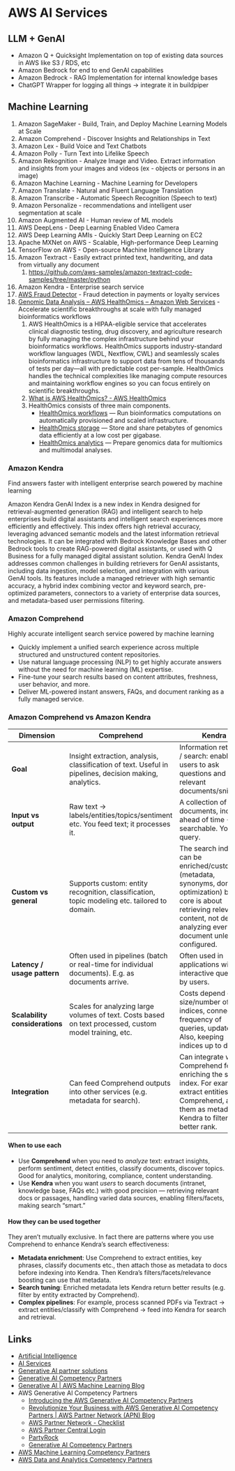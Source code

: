 # AWS AI Services

## LLM + GenAI

- Amazon Q + Quicksight Implementation on top of existing data sources in AWS like S3 / RDS, etc
- Amazon Bedrock for end to end GenAI capabilities
- ⁠Amazon Bedrock - RAG Implementation for internal knowledge bases
- ChatGPT Wrapper for logging all things -> integrate it in buildpiper

## Machine Learning

1. Amazon SageMaker - Build, Train, and Deploy Machine Learning Models at Scale
2. Amazon Comprehend - Discover Insights and Relationships in Text
3. Amazon Lex - Build Voice and Text Chatbots
4. Amazon Polly - Turn Text into Lifelike Speech
5. Amazon Rekognition - Analyze Image and Video. Extract information and insights from your images and videos (ex - objects or persons in an image)
6. Amazon Machine Learning - Machine Learning for Developers
7. Amazon Translate - Natural and Fluent Language Translation
8. Amazon Transcribe - Automatic Speech Recognition (Speech to text)
9. Amazon Personalize - recommendations and intelligent user segmentation at scale
10. Amazon Augmented AI - Human review of ML models
11. AWS DeepLens - Deep Learning Enabled Video Camera
12. AWS Deep Learning AMIs - Quickly Start Deep Learning on EC2
13. Apache MXNet on AWS - Scalable, High-performance Deep Learning
14. TensorFlow on AWS - Open-source Machine Intelligence Library
15. Amazon Textract - Easily extract printed text, handwriting, and data from virtually any document
	1. https://github.com/aws-samples/amazon-textract-code-samples/tree/master/python
16. Amazon Kendra - Enterprise search service
17. [AWS Fraud Detector](https://aws.amazon.com/fraud-detector/) - Fraud detection in payments or loyalty services
18. [Genomic Data Analysis – AWS HealthOmics – Amazon Web Services](https://aws.amazon.com/healthomics/) - Accelerate scientific breakthroughs at scale with fully managed bioinformatics workflows
	1. AWS HealthOmics is a HIPAA-eligible service that accelerates clinical diagnostic testing, drug discovery, and agriculture research by fully managing the complex infrastructure behind your bioinformatics workflows. HealthOmics supports industry-standard workflow languages (WDL, Nextflow, CWL) and seamlessly scales bioinformatics infrastructure to support data from tens of thousands of tests per day—all with predictable cost per-sample. HealthOmics handles the technical complexities like managing compute resources and maintaining workflow engines so you can focus entirely on scientific breakthroughs.
	2. [What is AWS HealthOmics? - AWS HealthOmics](https://docs.aws.amazon.com/omics/latest/dev/what-is-healthomics.html)
	3. HealthOmics consists of three main components.
		- [HealthOmics workflows](https://docs.aws.amazon.com/omics/latest/dev/private-workflows.html) — Run bioinformatics computations on automatically provisioned and scaled infrastructure.
		- [HealthOmics storage](https://docs.aws.amazon.com/omics/latest/dev/sequence-stores.html) — Store and share petabytes of genomics data efficiently at a low cost per gigabase.
		- [HealthOmics analytics](https://docs.aws.amazon.com/omics/latest/dev/omics-analytics.html) — Prepare genomics data for multiomics and multimodal analyses.

### Amazon Kendra

Find answers faster with intelligent enterprise search powered by machine learning

Amazon Kendra GenAI Index is a new index in Kendra designed for retrieval-augmented generation (RAG) and intelligent search to help enterprises build digital assistants and intelligent search experiences more efficiently and effectively. This index offers high retrieval accuracy, leveraging advanced semantic models and the latest information retrieval technologies. It can be integrated with Bedrock Knowledge Bases and other Bedrock tools to create RAG-powered digital assistants, or used with Q Business for a fully managed digital assistant solution. Kendra GenAI Index addresses common challenges in building retrievers for GenAI assistants, including data ingestion, model selection, and integration with various GenAI tools. Its features include a managed retriever with high semantic accuracy, a hybrid index combining vector and keyword search, pre-optimized parameters, connectors to a variety of enterprise data sources, and metadata-based user permissions filtering.

### Amazon Comprehend

Highly accurate intelligent search service powered by machine learning

- Quickly implement a unified search experience across multiple structured and unstructured content repositories.
- Use natural language processing (NLP) to get highly accurate answers without the need for machine learning (ML) expertise.
- Fine-tune your search results based on content attributes, freshness, user behavior, and more.
- Deliver ML-powered instant answers, FAQs, and document ranking as a fully managed service.

### Amazon Comprehend vs Amazon Kendra

| Dimension                      | Comprehend                                                                                             | Kendra                                                                                                                                                                                              |
| ------------------------------ | ------------------------------------------------------------------------------------------------------ | --------------------------------------------------------------------------------------------------------------------------------------------------------------------------------------------------- |
| **Goal**                       | Insight extraction, analysis, classification of text. Useful in pipelines, decision making, analytics. | Information retrieval / search: enabling users to ask questions and get relevant documents/snippets.                                                                                                |
| **Input vs output**            | Raw text → labels/entities/topics/sentiment etc. You feed text; it processes it.                       | A collection of documents, indexed ahead of time → searchable. You query.                                                                                                                           |
| **Custom vs general**          | Supports custom: entity recognition, classification, topic modeling etc. tailored to domain.           | The search index can be enriched/customized (metadata, synonyms, domain optimization) but the core is about retrieving relevant content, not deeply analyzing every new document unless configured. |
| **Latency / usage pattern**    | Often used in pipelines (batch or real-time for individual documents). E.g. as documents arrive.       | Often used in applications with interactive queries by users.                                                                                                                                       |
| **Scalability considerations** | Scales for analyzing large volumes of text. Costs based on text processed, custom model training, etc. | Costs depend on size/number of indices, connectors, frequency of queries, updates. Also, keeping indices up to date.                                                                                |
| **Integration**                | Can feed Comprehend outputs into other services (e.g. metadata for search).                            | Can integrate with Comprehend for enriching the search index. For example, extract entities via Comprehend, attach them as metadata in Kendra to filter or better rank.                             |

#### When to use each

- Use **Comprehend** when you need to _analyze_ text: extract insights, perform sentiment, detect entities, classify documents, discover topics. Good for analytics, monitoring, compliance, content understanding.
- Use **Kendra** when you want _users_ to search documents (intranet, knowledge base, FAQs etc.) with good precision — retrieving relevant docs or passages, handling varied data sources, enabling filters/facets, making search “smart.”

#### How they can be used together

They aren’t mutually exclusive. In fact there are patterns where you use Comprehend to enhance Kendra’s search effectiveness:

- **Metadata enrichment**: Use Comprehend to extract entities, key phrases, classify documents etc., then attach those as metadata to docs before indexing into Kendra. Then Kendra’s filters/facets/relevance boosting can use that metadata.
- **Search tuning**: Enriched metadata lets Kendra return better results (e.g. filter by entity extracted by Comprehend).
- **Complex pipelines**: For example, process scanned PDFs via Textract → extract entities/classify with Comprehend → feed into Kendra for search and retrieval.

## Links

- [Artificial Intelligence](https://aws.amazon.com/ai/)
- [AI Services](https://aws.amazon.com/ai/services/)
- [Generative AI partner solutions](https://aws.amazon.com/ai/partners/?aws-marketplace-cards.sort-by=item.additionalFields.sortOrder&aws-marketplace-cards.sort-order=asc&awsf.aws-marketplace-aws-marketplace-aim=*all&awsf.aws-marketplace-aim=*all)
- [Generative AI Competency Partners](https://aws.amazon.com/ai/generative-ai/partners/?aws-marketplace-cards.sort-by=item.additionalFields.sortOrder&aws-marketplace-cards.sort-order=asc&awsf.aws-marketplace-aws-marketplace-aim=*all&awsf.aws-marketplace-aim=aws-marketplace-aim%23gen-ai-software-competency-partner)
- [Generative AI | AWS Machine Learning Blog](https://aws.amazon.com/blogs/machine-learning/category/artificial-intelligence/generative-ai/)
- AWS Generative AI Competency Partners
    - [Introducing the AWS Generative AI Competency Partners](https://aws.amazon.com/about-aws/whats-new/2024/03/aws-generative-ai-competency-partners/)
    - [Revolutionize Your Business with AWS Generative AI Competency Partners | AWS Partner Network (APN) Blog](https://aws.amazon.com/blogs/apn/revolutionize-your-business-with-aws-generative-ai-competency-partners/)
    - [AWS Partner Network - Checklist](https://apn-checklists.s3.amazonaws.com/competency/generative-ai/consulting/Cks9Pu3tv.html)
    - [AWS Partner Central Login](https://partnercentral.awspartner.com/partnercentral2/s/resources?Id=0698W00000yRVqMQAW)
    - [PartyRock](https://partyrock.aws/u/vicrojo/LRS5o82Hg/AWS-GenAI-Case-Study-Generator)
    - [Generative AI Competency Partners](https://aws.amazon.com/ai/generative-ai/partners/?aws-marketplace-cards.sort-by=item.additionalFields.sortOrder&aws-marketplace-cards.sort-order=asc&awsf.aws-marketplace-aws-marketplace-aim=*all&awsf.aws-marketplace-aim=aws-marketplace-aim%23gen-ai-software-competency-partner)
- [AWS Machine Learning Competency Partners](https://aws.amazon.com/machine-learning/partner-solutions/)
- [AWS Data and Analytics Competency Partners](https://aws.amazon.com/big-data/datalakes-and-analytics/partner-solutions/)

